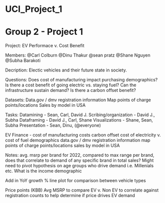 # UCI_Project_1
# Group 2 - Project 1

Project: EV Performace v. Cost Benefit

Members: 
@Carl Colburn
@Dinu Thakur
@sean pratz
@Shane Nguyen
@Subha Barakoti

Decription:
Electic vehicles and their future state in society.
    
Questions:
Does cost of manufacturing impact purchasing demographics?
Is there a cost benefit of going electric vs. staying fuel?
Can the infrastructure sustain demand?
Is there a carbon offset benefit?

Datasets:
Data.gov / dmv registration information 
Map points of charge points/locations
Sales by model in USA 

Tasks:
Datamining - Sean, Carl, David J.
Scribing/organization - David J., Subha
Dataframing - David J., Carl, Shane
Visualizations - Shane, Sean, Subha
Presentation - Sean, Dinu, (@everyone)

EV
    Finance - cost of manufacturing costs
    carbon offset
    cost of electricity v. cost of fuel
    demographics
    data.gov / dmv registration information 
    map points of charge points/locations
    sales by model in USA 

Notes:
avg. msrp per brand for 2022, compared to max range per brand, does that correlate to demand of any specific brand in total sales?
Might need to pivot hypothesis on age groups who drive demand i.e. Millenials etc.
What is the income demographic 

Add in YoY growth %
    line plot for comparison between vehicle types

Price points (KBB)
    Avg MSRP to compare EV v. Non EV to correlate against registration counts to help determine if price drives EV demand




